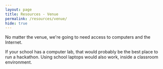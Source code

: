 ```yaml
---
layout: page
title: Resources - Venue
permalink: /resources/venue/
hide: true
---
```


No matter the venue, we're going to need access to computers and the Internet.

If your school has a computer lab, that would probably be the best place to run a hackathon. Using school laptops would also work, inside a classroom environment.